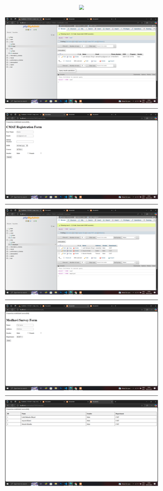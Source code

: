 <h1 align="center">
    <img align="center" src="https://readme-typing-svg.herokuapp.com/?font=Righteous&size=35&center=true&vCenter=true&width=500&height=70&duration=4000&lines=This+is+PHP+Project+Demo+✌️;+Below+are+Examples!+👇;" />
</h1>

![](https://github.com/LekhBahadurBhujel/php/blob/master/images/cmatdb.png) <hr/>
![](https://github.com/LekhBahadurBhujel/php/blob/master/images/cmatform.png) <hr/>
![](https://github.com/LekhBahadurBhujel/php/blob/master/images/cruddb.png) <hr/>
![](https://github.com/LekhBahadurBhujel/php/blob/master/images/crudform.png) <hr/>
![](https://github.com/LekhBahadurBhujel/php/blob/master/images/crudtable.png)
